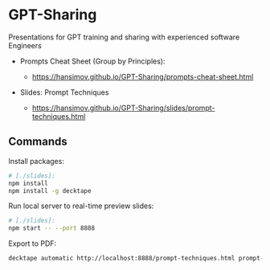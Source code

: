 # GPT-Sharing
Presentations for GPT training and sharing with experienced software Engineers

* Prompts Cheat Sheet (Group by Principles):
  * https://hansimov.github.io/GPT-Sharing/prompts-cheat-sheet.html

* Slides: Prompt Techniques
  * https://hansimov.github.io/GPT-Sharing/slides/prompt-techniques.html


## Commands

Install packages:

```bash
# [./slides]:
npm install
npm install -g decktape
```

Run local server to real-time preview slides:

```bash
# [./slides]:
npm start -- --port 8888
```

Export to PDF:

```bash
decktape automatic http://localhost:8888/prompt-techniques.html prompt-techniques.pdf
```
